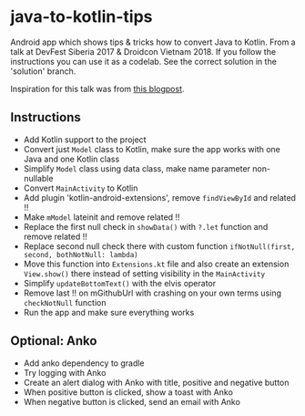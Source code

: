 # java-to-kotlin-tips
Android app which shows tips &amp; tricks how to convert Java to Kotlin. From a talk at DevFest Siberia 2017 & Droidcon Vietnam 2018. If you follow the instructions you can use it as a codelab. See the correct solution in the 'solution' branch.

Inspiration for this talk was from [this blogpost](https://android.jlelse.eu/how-to-remove-all-from-your-kotlin-code-87dc2c9767fb).

## Instructions
  - Add Kotlin support to the project
  - Convert just `Model` class to Kotlin, make sure the app works with one Java and one Kotlin class
  - Simplify `Model` class using data class, make name parameter non-nullable
  - Convert `MainActivity` to Kotlin
  - Add plugin 'kotlin-android-extensions', remove `findViewById` and related !!
  - Make `mModel` lateinit and remove related !!
  - Replace the first null check in `showData()` with `?.let` function and remove related !!
  - Replace second null check there with custom function `ifNotNull(first, second, bothNotNull: lambda)`
  - Move this function into `Extensions.kt` file and also create an extension `View.show()` there instead of setting visibility in the `MainActivity`
  - Simplify `updateBottomText()` with the elvis operator
  - Remove last !! on mGithubUrl with crashing on your own terms using `checkNotNull` function
  - Run the app and make sure everything works
  
## Optional: Anko
  - Add anko dependency to gradle
  - Try logging with Anko
  - Create an alert dialog with Anko with title, positive and negative button
  - When positive button is clicked, show a toast with Anko
  - When negative button is clicked, send an email with Anko
